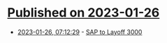 # [Published on 2023-01-26](index.md)

* [2023-01-26, 07:12:29](https://news.ycombinator.com/item?id=34528617) - [SAP to Layoff 3000](https://www.channelnewsasia.com/business/sap-cut-3000-jobs-efficiency-move-explores-qualtrics-stake-sale-3233151)
